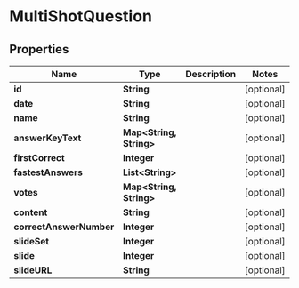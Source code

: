 
# MultiShotQuestion

## Properties
Name | Type | Description | Notes
------------ | ------------- | ------------- | -------------
**id** | **String** |  |  [optional]
**date** | **String** |  |  [optional]
**name** | **String** |  |  [optional]
**answerKeyText** | **Map&lt;String, String&gt;** |  |  [optional]
**firstCorrect** | **Integer** |  |  [optional]
**fastestAnswers** | **List&lt;String&gt;** |  |  [optional]
**votes** | **Map&lt;String, String&gt;** |  |  [optional]
**content** | **String** |  |  [optional]
**correctAnswerNumber** | **Integer** |  |  [optional]
**slideSet** | **Integer** |  |  [optional]
**slide** | **Integer** |  |  [optional]
**slideURL** | **String** |  |  [optional]



